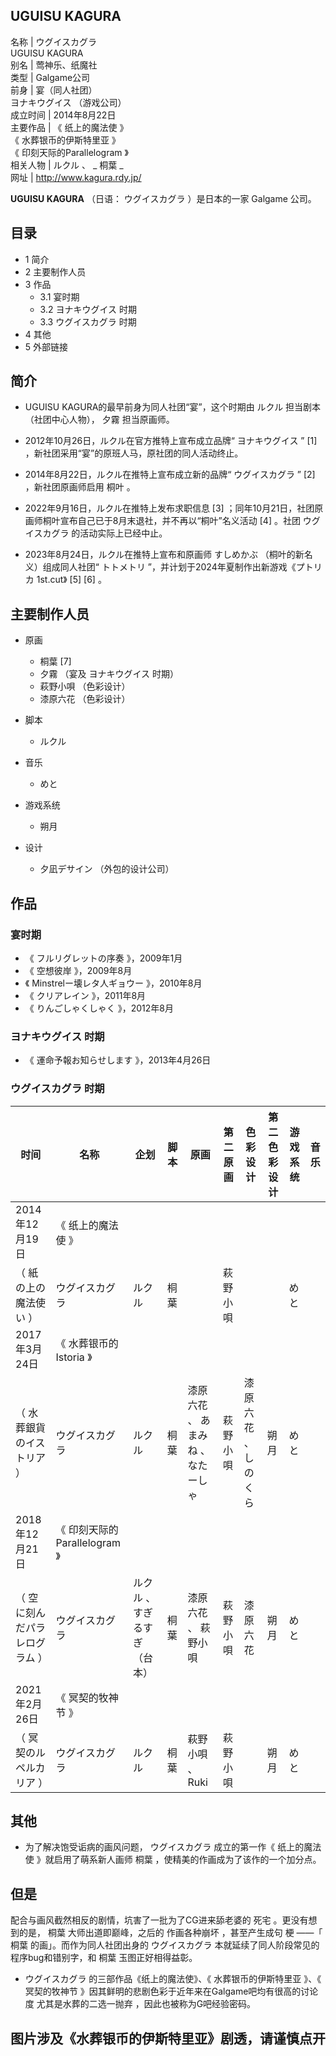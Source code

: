 UGUISU KAGURA  
---  
名称  |  ウグイスカグラ    
UGUISU KAGURA  
别名  |  莺神乐、纸魔社   
类型  |  Galgame公司   
前身  |  宴（同人社团）   
ヨナキウグイス  （游戏公司）  
成立时间  |  2014年8月22日   
主要作品  |  《  纸上的魔法使  》   
《  水葬银币的伊斯特里亚  》  
《  印刻天际的Parallelogram  》  
相关人物  |  ルクル  、 _ 桐葉  _  
网址  |  http://www.kagura.rdy.jp/   
  
**UGUISU KAGURA** （日语：  ウグイスカグラ  ）是日本的一家  Galgame  公司。

##  目录

  * 1  简介 
  * 2  主要制作人员 
  * 3  作品 
    * 3.1  宴时期 
    * 3.2  ヨナキウグイス  时期 
    * 3.3  ウグイスカグラ  时期 
  * 4  其他 
  * 5  外部链接 

##  简介

  * UGUISU KAGURA的最早前身为同人社团“宴”，这个时期由  ルクル  担当剧本（社团中心人物），  夕霧  担当原画师。 
  * 2012年10月26日，ルクル在官方推特上宣布成立品牌“  ヨナキウグイス  ”  [1]  ，新社团采用“宴”的原班人马，原社团的同人活动终止。 

  * 2014年8月22日，ルクル在推特上宣布成立新的品牌“  ウグイスカグラ  ”  [2]  ，新社团原画师启用  桐叶  。 
  * 2022年9月16日，ルクル在推特上发布求职信息  [3]  ；同年10月21日，社团原画师桐叶宣布自己已于8月末退社，并不再以“桐叶”名义活动  [4]  。社团  ウグイスカグラ  的活动实际上已经中止。 
  * 2023年8月24日，ルクル在推特上宣布和原画师  すしめかぶ  （桐叶的新名义）组成同人社团“  トトメトリ  ”，并计划于2024年夏制作出新游戏《プトリカ 1st.cut》  [5]  [6]  。 

##  主要制作人员

  * 原画 
    * 桐葉  [7] 
    * 夕霧  （宴及  ヨナキウグイス  时期） 
    * 萩野小唄  （色彩设计） 
    * 漆原六花  （色彩设计） 

  * 脚本 
    * ルクル 

  * 音乐 
    * めと 

  * 游戏系统 
    * 朔月 

  * 设计 
    * 夕凪デサイン  （外包的设计公司） 

##  作品

###  宴时期

  * 《  フルリグレットの序奏  》，2009年1月 
  * 《  空想彼岸  》，2009年8月 
  * 《  Minstrelー壊レタ人ギョウー  》，2010年8月 
  * 《  クリアレイン  》，2011年8月 
  * 《  りんごしゃくしゃく  》，2012年8月 

###  ヨナキウグイス  时期

  * 《  運命予報お知らせします  》，2013年4月26日 

###  ウグイスカグラ  时期

时间  |  名称  |  企划  |  脚本  |  原画  |  第二原画  |  色彩设计  |  第二色彩设计  |  游戏系统  |  音乐   
---|---|---|---|---|---|---|---|---|---  
2014年12月19日  |  《  纸上的魔法使  》   
（  紙の上の魔法使い  ）  |  ウグイスカグラ  |  ルクル  |  桐葉  |  |  萩野小唄  |  |  |  めと   
2017年3月24日  |  《  水葬银币的Istoria  》   
（  水葬銀貨のイストリア  ）  |  ウグイスカグラ  |  ルクル  |  桐葉  |  漆原六花  、  あまみね  、  なたーしゃ  |  萩野小唄  |  漆原六花  、  しのくら  |  朔月  |  めと   
2018年12月21日  |  《  印刻天际的Parallelogram  》   
（  空に刻んだパラレログラム  ）  |  ウグイスカグラ  |  ルクル  、  すぎるすぎ  （台本）  |  桐葉  |  漆原六花  、  萩野小唄  |  萩野小唄  |  漆原六花  |  朔月  |  めと   
2021年2月26日  |  《  冥契的牧神节  》   
（  冥契のルペルカリア  ）  |  ウグイスカグラ  |  ルクル  |  桐葉  |  萩野小唄  、Ruki  |  萩野小唄  |  |  朔月  |  めと   
  
##  其他

  * 为了解决饱受诟病的画风问题，  ウグイスカグラ  成立的第一作《  纸上的魔法使  》就启用了萌系新人画师  桐葉  ，使精美的作画成为了该作的一个加分点。 

但是  
---  
配合与画风截然相反的剧情，坑害了一批为了CG进来舔老婆的  死宅  。更没有想到的是，  桐葉  大师出道即巅峰，之后的  作画各种崩坏  ，甚至产生成句
梗  ——「  桐葉  的画」。而作为同人社团出身的  ウグイスカグラ  本就延续了同人阶段常见的程序bug和错别字，和  桐葉  玉图正好相得益彰。  
  
  * ウグイスカグラ  的三部作品《纸上的魔法使》、《  水葬银币的伊斯特里亚  》、《  冥契的牧神节  》因其鲜明的悲剧色彩于近年来在Galgame吧均有很高的讨论度  尤其是水葬的二选一抛弃  ，因此也被称为G吧经验密码。 

图片涉及《水葬银币的伊斯特里亚》剧透，请谨慎点开  
---  
  